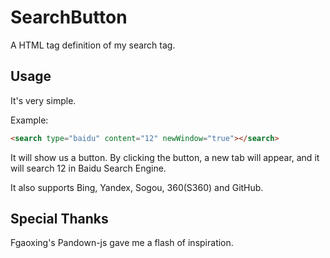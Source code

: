 # SearchButton

 A HTML tag definition of my search tag.

## Usage

It's very simple.

Example:

```html
<search type="baidu" content="12" newWindow="true"></search>
```

It will show us a button. By clicking the button, a new tab will appear, and it will search 12 in Baidu Search Engine.

It also supports Bing, Yandex, Sogou, 360(S360) and GitHub.

## Special Thanks

Fgaoxing's Pandown-js gave me a flash of inspiration.
